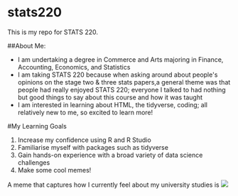 # stats220


This is my repo for STATS 220. 

##About Me:
* I am undertaking a degree in Commerce and Arts majoring in Finance, Accounting, Economics, and Statistics
* I am taking STATS 220 because when asking around about people's opinions on the stage two & three stats papers,a general theme was that people had really enjoyed STATS 220; everyone I talked to had nothing but good things to say about this course and how it was taught
* I am interested in learning about HTML, the tidyverse, coding; all relatively new to me, so excited to learn more!

#My Learning Goals
1. Increase my confidence using R and R Studio
2. Familiarise myself with packages such as tidyverse
3. Gain hands-on experience with a broad variety of data science challenges
4. Make some cool memes!





A meme that captures how I currently feel about my university studies is ![](https://c.tenor.com/PYnOtOrFvcsAAAAd/tenor.gif)
